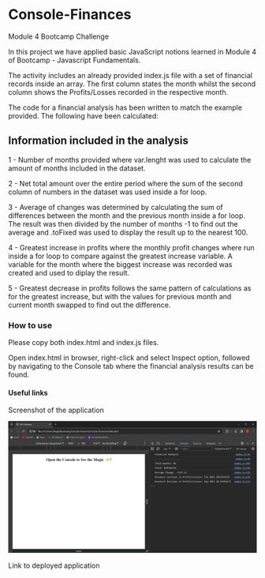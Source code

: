 # Console-Finances
Module 4 Bootcamp Challenge

In this project we have applied basic JavaScript notions learned in Module 4 of Bootcamp  - Javascript Fundamentals.

The activity includes an already provided index.js file with a set of financial records inside an array. The first column states the month whilst the second column shows the Profits/Losses recorded in the respective month.

The code for a financial analysis has been written to match the example provided. The following have been calculated:

## Information included in the analysis

1 - Number of months provided where var.lenght was used to calculate the amount of months included in the dataset.

2 - Net total amount over the entire period where the sum of the second column of numbers in the dataset was used inside a for loop.

3 - Average of changes was determined by calculating the sum of differences between the month and the previous month inside a for loop. The result was then divided by the number of months -1 to find out the average and .toFixed was used to display the result up to the nearest 100.

4 - Greatest increase in profits where the monthly profit changes where run inside a for loop to compare against the greatest increase variable. A variable for the month where the biggest increase was recorded was created and used to diplay the result.

5 - Greatest decrease in profits follows the same pattern of calculations as for the greatest increase, but with the values for previous month and current month swapped to find out the difference.

### How to use

Please copy both index.html and index.js files. 

Open index.html in browser, right-click and select Inspect option, followed by navigating to the Console tab where the financial analysis results can be found.

#### Useful links

Screenshot of the application

![Application Screenshot](Screenshot.jpg?raw=true "Application Screenshot")

Link to deployed application




